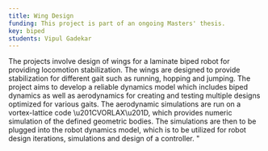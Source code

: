 ```yaml
---
title: Wing Design
funding: This project is part of an ongoing Masters' thesis.
key: biped
students: Vipul Gadekar
---
```


The projects involve design of wings for a laminate biped robot for providing locomotion stabilization. The wings are designed to provide stabilization for different gait such as running, hopping and jumping. The project aims to develop a reliable dynamics model which includes biped dynamics as well as aerodynamics for creating and testing multiple designs optimized for various gaits. The aerodynamic simulations are run on a vortex-lattice code \u201CVORLAX\u201D, which provides  numeric simulation of the defined geometric bodies. The simulations are then to be plugged into the robot dynamics model, which is to be utilized for robot design iterations, simulations and design of a controller. "